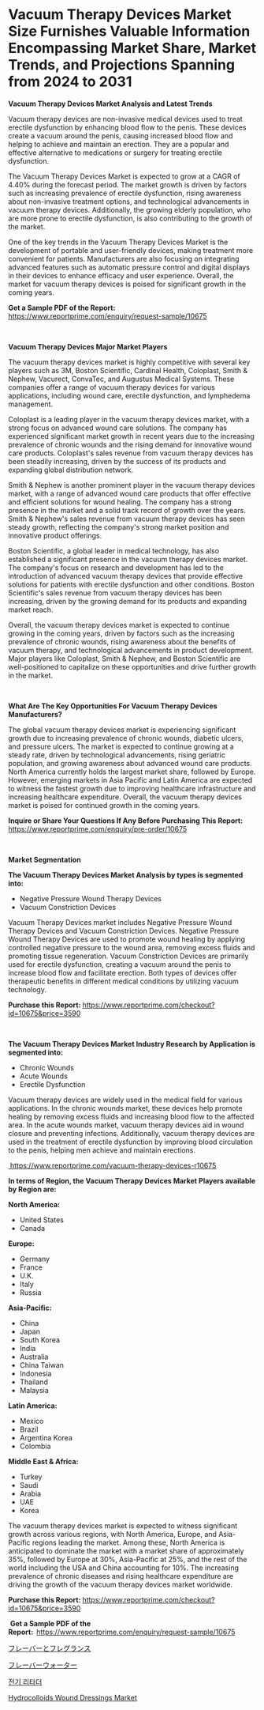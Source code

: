 <p><h1>Vacuum Therapy Devices Market Size Furnishes Valuable Information Encompassing Market Share, Market Trends, and Projections Spanning from 2024 to 2031</h1></p><p><strong>Vacuum Therapy Devices Market Analysis and Latest Trends</strong></p>
<p><p>Vacuum therapy devices are non-invasive medical devices used to treat erectile dysfunction by enhancing blood flow to the penis. These devices create a vacuum around the penis, causing increased blood flow and helping to achieve and maintain an erection. They are a popular and effective alternative to medications or surgery for treating erectile dysfunction.</p><p>The Vacuum Therapy Devices Market is expected to grow at a CAGR of 4.40% during the forecast period. The market growth is driven by factors such as increasing prevalence of erectile dysfunction, rising awareness about non-invasive treatment options, and technological advancements in vacuum therapy devices. Additionally, the growing elderly population, who are more prone to erectile dysfunction, is also contributing to the growth of the market.</p><p>One of the key trends in the Vacuum Therapy Devices Market is the development of portable and user-friendly devices, making treatment more convenient for patients. Manufacturers are also focusing on integrating advanced features such as automatic pressure control and digital displays in their devices to enhance efficacy and user experience. Overall, the market for vacuum therapy devices is poised for significant growth in the coming years.</p></p>
<p><strong>Get a Sample PDF of the Report:&nbsp;</strong> <a href="https://www.reportprime.com/enquiry/request-sample/10675">https://www.reportprime.com/enquiry/request-sample/10675</a></p>
<p>&nbsp;</p>
<p><strong>Vacuum Therapy Devices Major Market Players</strong></p>
<p><p>The vacuum therapy devices market is highly competitive with several key players such as 3M, Boston Scientific, Cardinal Health, Coloplast, Smith & Nephew, Vacurect, ConvaTec, and Augustus Medical Systems. These companies offer a range of vacuum therapy devices for various applications, including wound care, erectile dysfunction, and lymphedema management.</p><p>Coloplast is a leading player in the vacuum therapy devices market, with a strong focus on advanced wound care solutions. The company has experienced significant market growth in recent years due to the increasing prevalence of chronic wounds and the rising demand for innovative wound care products. Coloplast's sales revenue from vacuum therapy devices has been steadily increasing, driven by the success of its products and expanding global distribution network.</p><p>Smith & Nephew is another prominent player in the vacuum therapy devices market, with a range of advanced wound care products that offer effective and efficient solutions for wound healing. The company has a strong presence in the market and a solid track record of growth over the years. Smith & Nephew's sales revenue from vacuum therapy devices has seen steady growth, reflecting the company's strong market position and innovative product offerings.</p><p>Boston Scientific, a global leader in medical technology, has also established a significant presence in the vacuum therapy devices market. The company's focus on research and development has led to the introduction of advanced vacuum therapy devices that provide effective solutions for patients with erectile dysfunction and other conditions. Boston Scientific's sales revenue from vacuum therapy devices has been increasing, driven by the growing demand for its products and expanding market reach.</p><p>Overall, the vacuum therapy devices market is expected to continue growing in the coming years, driven by factors such as the increasing prevalence of chronic wounds, rising awareness about the benefits of vacuum therapy, and technological advancements in product development. Major players like Coloplast, Smith & Nephew, and Boston Scientific are well-positioned to capitalize on these opportunities and drive further growth in the market.</p></p>
<p>&nbsp;</p>
<p><strong>What Are The Key Opportunities For Vacuum Therapy Devices Manufacturers?</strong></p>
<p><p>The global vacuum therapy devices market is experiencing significant growth due to increasing prevalence of chronic wounds, diabetic ulcers, and pressure ulcers. The market is expected to continue growing at a steady rate, driven by technological advancements, rising geriatric population, and growing awareness about advanced wound care products. North America currently holds the largest market share, followed by Europe. However, emerging markets in Asia Pacific and Latin America are expected to witness the fastest growth due to improving healthcare infrastructure and increasing healthcare expenditure. Overall, the vacuum therapy devices market is poised for continued growth in the coming years.</p></p>
<p><strong>Inquire or Share Your Questions If Any Before Purchasing This Report:</strong> <a href="https://www.reportprime.com/enquiry/pre-order/10675">https://www.reportprime.com/enquiry/pre-order/10675</a></p>
<p>&nbsp;</p>
<p><strong>Market Segmentation</strong></p>
<p><strong>The Vacuum Therapy Devices Market Analysis by types is segmented into:</strong></p>
<p><ul><li>Negative Pressure Wound Therapy Devices</li><li>Vacuum Constriction Devices</li></ul></p>
<p><p>Vacuum Therapy Devices market includes Negative Pressure Wound Therapy Devices and Vacuum Constriction Devices. Negative Pressure Wound Therapy Devices are used to promote wound healing by applying controlled negative pressure to the wound area, removing excess fluids and promoting tissue regeneration. Vacuum Constriction Devices are primarily used for erectile dysfunction, creating a vacuum around the penis to increase blood flow and facilitate erection. Both types of devices offer therapeutic benefits in different medical conditions by utilizing vacuum technology.</p></p>
<p><strong>Purchase this Report:&nbsp;</strong><a href="https://www.reportprime.com/checkout?id=10675&price=3590">https://www.reportprime.com/checkout?id=10675&price=3590</a></p>
<p>&nbsp;</p>
<p><strong>The Vacuum Therapy Devices Market Industry Research by Application is segmented into:</strong></p>
<p><ul><li>Chronic Wounds</li><li>Acute Wounds</li><li>Erectile Dysfunction</li></ul></p>
<p><p>Vacuum therapy devices are widely used in the medical field for various applications. In the chronic wounds market, these devices help promote healing by removing excess fluids and increasing blood flow to the affected area. In the acute wounds market, vacuum therapy devices aid in wound closure and preventing infections. Additionally, vacuum therapy devices are used in the treatment of erectile dysfunction by improving blood circulation to the penis, helping men achieve and maintain erections.</p></p>
<p><a href="https://www.reportprime.com/vacuum-therapy-devices-r10675">&nbsp;https://www.reportprime.com/vacuum-therapy-devices-r10675</a></p>
<p><strong>In terms of Region, the Vacuum Therapy Devices Market Players available by Region are:</strong></p>
<p>
    <p> <strong> North America: </strong>
        <ul>
            <li>United States</li>
            <li>Canada</li>
        </ul>
        </p> 
    <p> <strong> Europe: </strong>
        <ul>
            <li>Germany</li>
            <li>France</li>
            <li>U.K.</li>
            <li>Italy</li>
            <li>Russia</li>
        </ul>
        </p> 
    <p> <strong> Asia-Pacific: </strong>
        <ul>
            <li>China</li>
            <li>Japan</li>
            <li>South Korea</li>
            <li>India</li>
            <li>Australia</li>
            <li>China Taiwan</li>
            <li>Indonesia</li>
            <li>Thailand</li>
            <li>Malaysia</li>
        </ul>
        </p> 
    <p> <strong> Latin America: </strong>
        <ul>
            <li>Mexico</li>
            <li>Brazil</li>
            <li>Argentina Korea</li>
            <li>Colombia</li>
        </ul>
        </p> 
    <p> <strong> Middle East & Africa: </strong>
        <ul>
            <li>Turkey</li>
            <li>Saudi</li>
            <li>Arabia</li>
            <li>UAE</li>
            <li>Korea</li>
        </ul>
    </p>
    </p>
<p><p>The vacuum therapy devices market is expected to witness significant growth across various regions, with North America, Europe, and Asia-Pacific regions leading the market. Among these, North America is anticipated to dominate the market with a market share of approximately 35%, followed by Europe at 30%, Asia-Pacific at 25%, and the rest of the world including the USA and China accounting for 10%. The increasing prevalence of chronic diseases and rising healthcare expenditure are driving the growth of the vacuum therapy devices market worldwide.</p></p>
<p><strong>Purchase this Report: </strong><a href="https://www.reportprime.com/checkout?id=10675&price=3590">https://www.reportprime.com/checkout?id=10675&price=3590</a></p>
<p>&nbsp;<strong>Get a Sample PDF of the Report:&nbsp;&nbsp;</strong><a href="https://www.reportprime.com/enquiry/request-sample/10675">https://www.reportprime.com/enquiry/request-sample/10675</a></p>
<p><strong></strong></p>
<p><p><a href="https://github.com/DemarcusKuhlman/Market-Research-Report-List-1/blob/main/358518479726.md">フレーバーとフレグランス</a></p><p><a href="https://github.com/DudleyFerry/Market-Research-Report-List-1/blob/main/468056679727.md">フレーバーウォーター</a></p><p><a href="https://github.com/JohnQuil1917/Market-Research-Report-List-1/blob/main/343026374512.md">전기 리타더</a></p><p><a href="https://github.com/JuliaFadel1922/Market-Research-Report-List-1/blob/main/hydrocolloids-wound-dressings-market.md">Hydrocolloids Wound Dressings Market</a></p></p>